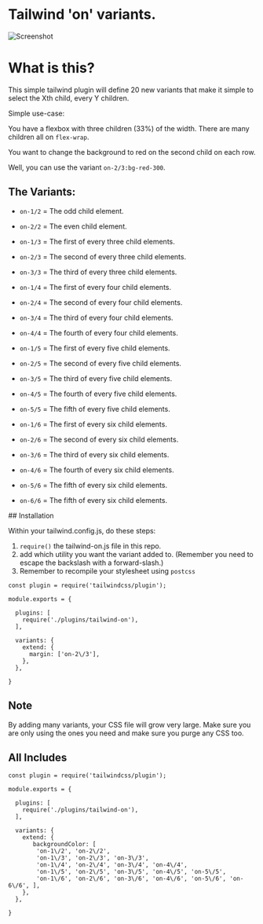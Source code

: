 # Tailwind 'on' variants.

![Screenshot](screenshot.png)


# What is this?

This simple tailwind plugin will define 20 new variants that make it simple to select the Xth child, every Y children.

Simple use-case: 

You have a flexbox with three children (33%) of the width. There are many children all on `flex-wrap`.

You want to change the background to red on the second child on each row.

Well, you can use the variant `on-2/3:bg-red-300`.

## The Variants:

- `on-1/2` = The odd child element.
- `on-2/2` = The even child element.

- `on-1/3` = The first of every three child elements.
- `on-2/3` = The second of every three child elements.
- `on-3/3` = The third of every three child elements.

- `on-1/4` = The first of every four child elements.
- `on-2/4` = The second of every four child elements.
- `on-3/4` = The third of every four child elements.
- `on-4/4` = The fourth of every four child elements.

- `on-1/5` = The first of every five child elements.
- `on-2/5` = The second of every five child elements.
- `on-3/5` = The third of every five child elements.
- `on-4/5` = The fourth of every five child elements.
- `on-5/5` = The fifth of every five child elements.

- `on-1/6` = The first of every six child elements.
- `on-2/6` = The second of every six child elements.
- `on-3/6` = The third of every six child elements.
- `on-4/6` = The fourth of every six child elements.
- `on-5/6` = The fifth of every six child elements.
- `on-6/6` = The fifth of every six child elements.


## Installation

Within your tailwind.config.js, do these steps:

1. `require()` the tailwind-on.js file in this repo.
2. add which utility you want the variant added to. (Remember you need to escape the backslash with a forward-slash.)
3. Remember to recompile your stylesheet using `postcss` 


```
const plugin = require('tailwindcss/plugin');

module.exports = {

  plugins: [
    require('./plugins/tailwind-on'),
  ],

  variants: {
    extend: {
      margin: ['on-2\/3'],
    },
  },

}
```


## Note

By adding many variants, your CSS file will grow very large. Make sure you are only using the ones you need and make sure you
purge any CSS too.

## All Includes

```
const plugin = require('tailwindcss/plugin');

module.exports = {

  plugins: [
    require('./plugins/tailwind-on'),
  ],

  variants: {
    extend: {
       backgroundColor: [
        'on-1\/2', 'on-2\/2', 
        'on-1\/3', 'on-2\/3', 'on-3\/3', 
        'on-1\/4', 'on-2\/4', 'on-3\/4', 'on-4\/4', 
        'on-1\/5', 'on-2\/5', 'on-3\/5', 'on-4\/5', 'on-5\/5',
        'on-1\/6', 'on-2\/6', 'on-3\/6', 'on-4\/6', 'on-5\/6', 'on-6\/6', ],
    },
  },

}
```
